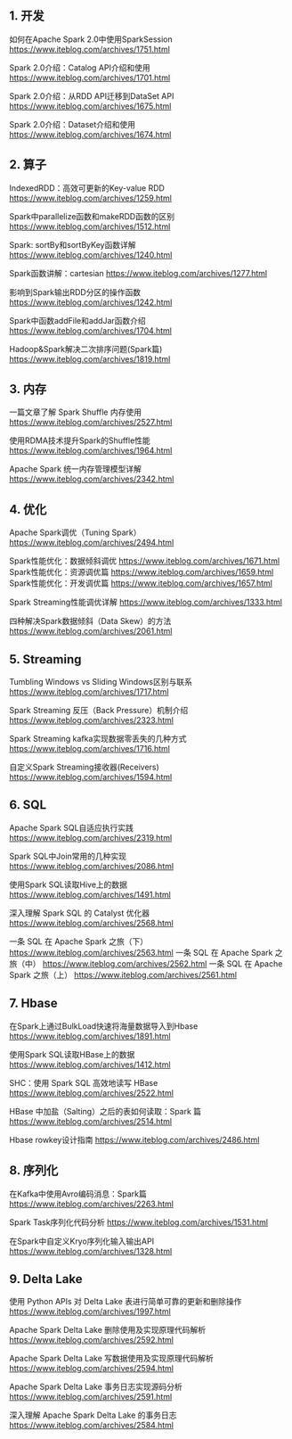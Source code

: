 ## 1. 开发

如何在Apache Spark 2.0中使用SparkSession  https://www.iteblog.com/archives/1751.html

Spark 2.0介绍：Catalog API介绍和使用  https://www.iteblog.com/archives/1701.html

Spark 2.0介绍：从RDD API迁移到DataSet API  https://www.iteblog.com/archives/1675.html

Spark 2.0介绍：Dataset介绍和使用  https://www.iteblog.com/archives/1674.html





## 2. 算子

IndexedRDD：高效可更新的Key-value RDD  https://www.iteblog.com/archives/1259.html

Spark中parallelize函数和makeRDD函数的区别  https://www.iteblog.com/archives/1512.html

Spark: sortBy和sortByKey函数详解  https://www.iteblog.com/archives/1240.html

Spark函数讲解：cartesian  https://www.iteblog.com/archives/1277.html

影响到Spark输出RDD分区的操作函数  https://www.iteblog.com/archives/1242.html

Spark中函数addFile和addJar函数介绍  https://www.iteblog.com/archives/1704.html

Hadoop&Spark解决二次排序问题(Spark篇)  https://www.iteblog.com/archives/1819.html







## 3. 内存

一篇文章了解 Spark Shuffle 内存使用  https://www.iteblog.com/archives/2527.html

使用RDMA技术提升Spark的Shuffle性能  https://www.iteblog.com/archives/1964.html 

Apache Spark 统一内存管理模型详解  https://www.iteblog.com/archives/2342.html







## 4. 优化

Apache Spark调优（Tuning Spark）  https://www.iteblog.com/archives/2494.html

Spark性能优化：数据倾斜调优  https://www.iteblog.com/archives/1671.html
Spark性能优化：资源调优篇  https://www.iteblog.com/archives/1659.html
Spark性能优化：开发调优篇  https://www.iteblog.com/archives/1657.html

Spark Streaming性能调优详解  https://www.iteblog.com/archives/1333.html

四种解决Spark数据倾斜（Data Skew）的方法  https://www.iteblog.com/archives/2061.html





## 5. Streaming

Tumbling Windows vs Sliding Windows区别与联系  https://www.iteblog.com/archives/1717.html

Spark Streaming 反压（Back Pressure）机制介绍  https://www.iteblog.com/archives/2323.html

Spark Streaming kafka实现数据零丢失的几种方式  https://www.iteblog.com/archives/1716.html

自定义Spark Streaming接收器(Receivers)  https://www.iteblog.com/archives/1594.html





## 6. SQL

Apache Spark SQL自适应执行实践  https://www.iteblog.com/archives/2319.html

Spark SQL中Join常用的几种实现  https://www.iteblog.com/archives/2086.html

使用Spark SQL读取Hive上的数据  https://www.iteblog.com/archives/1491.html

深入理解 Spark SQL 的 Catalyst 优化器  https://www.iteblog.com/archives/2568.html

一条 SQL 在 Apache Spark 之旅（下）  https://www.iteblog.com/archives/2563.html
一条 SQL 在 Apache Spark 之旅（中）  https://www.iteblog.com/archives/2562.html
一条 SQL 在 Apache Spark 之旅（上）  https://www.iteblog.com/archives/2561.html





## 7. Hbase

在Spark上通过BulkLoad快速将海量数据导入到Hbase  https://www.iteblog.com/archives/1891.html

使用Spark SQL读取HBase上的数据  https://www.iteblog.com/archives/1412.html

SHC：使用 Spark SQL 高效地读写 HBase  https://www.iteblog.com/archives/2522.html

HBase 中加盐（Salting）之后的表如何读取：Spark 篇  https://www.iteblog.com/archives/2514.html

Hbase rowkey设计指南 https://www.iteblog.com/archives/2486.html





## 8. 序列化

在Kafka中使用Avro编码消息：Spark篇  https://www.iteblog.com/archives/2263.html

Spark Task序列化代码分析  https://www.iteblog.com/archives/1531.html

在Spark中自定义Kryo序列化输入输出API  https://www.iteblog.com/archives/1328.html





## 9. Delta Lake

使用 Python APIs 对 Delta Lake 表进行简单可靠的更新和删除操作  https://www.iteblog.com/archives/1997.html

Apache Spark Delta Lake 删除使用及实现原理代码解析  https://www.iteblog.com/archives/2592.html

Apache Spark Delta Lake 写数据使用及实现原理代码解析  https://www.iteblog.com/archives/2594.html

Apache Spark Delta Lake 事务日志实现源码分析  https://www.iteblog.com/archives/2591.html

深入理解 Apache Spark Delta Lake 的事务日志  https://www.iteblog.com/archives/2584.html

